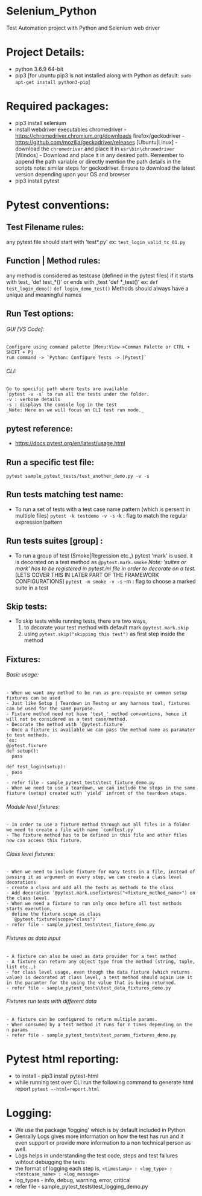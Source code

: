 # Selenium_Python
Test Automation project with Python and Selenium web driver

# Project Details:
- python 3.6.9 64-bit
- pip3 
  [for ubuntu pip3 is not installed along with Python as default: 
  `sudo apt-get install python3-pip`]

# Required packages:
- pip3 install selenium
- install webdriver executables
  chromedriver - https://chromedriver.chromium.org/downloads
  firefox/geckodriver - https://github.com/mozilla/geckodriver/releases
  [Ubuntu|Linux] - download the `chromedriver` and place it in `usr\bin\chromedriver`
  [Windos] - Download and place it in any desired path. Remember to append
  the path variable or directly mention the path details in the scripts
  note: similar steps for geckodriver. Ensure to download the latest version depending upon your      OS and browser
- pip3 install pytest

# Pytest conventions:
## Test Filename rules:
  any pytest file should start with 'test*.py'
  ex: `test_login_valid_tc_01.py`

## Function | Method rules:
  any method is considered as testcase (defined in the pytest files) if
  it starts with test_ 'def test_*()' or ends with _test 'def *_test()'
  ex: `def test_login_demo()` `def login_demo_test()`
  Methods should always have a unique and meaningful names

## Run Test options:
  ###### GUI [VS Code]:
    Configure using command palette [Menu:View->Comman Palette or CTRL + SHIFT + P]
    run command -> `Python: Configure Tests -> [Pytest]`
  ###### CLI:
    Go to specific path where tests are available
    `pytest -v -s` to run all the tests under the folder.
    -v : verbose details
    -s : displays the console log in the test
    _Note: Here on we will focus on CLI test run mode._

## pytest reference:
  - https://docs.pytest.org/en/latest/usage.html
  
## Run a specific test file:
  `pytest sample_pytest_tests/test_another_demo.py -v -s`

## Run tests matching test name:
  - To run a set of tests with a test case name pattern (which is persent in multiple files)
    `pytest -k testdemo -v -s`
    -k : flag to match the regular expression/pattern

## Run tests suites [group] :
  - To run a group of test (Smoke|Regression etc.,) pytest 'mark' is used.
    it is decorated on a test method as `@pytest.mark.smoke`
    _Note: 'suites or mark' has to be registered in pytest.ini file in order to decorate on a test._
    [LETS COVER THIS IN LATER PART OF THE FRAMEWORK CONFIGURATIONS]
    `pytest -m smoke -v -s`
    -m : flag to choose a marked suite in a test

## Skip tests:
  - To skip tests while running tests, there are two ways,
    1. to decorate your test method with default mark
      `@pytest.mark.skip`
    2. using `pytest.skip("skipping this test")` as first step inside the method

## Fixtures:
  ###### Basic usage:
    - When we want any method to be run as pre-requiste or common setup fixtures can be used
    - Just like Setup | Teardown in Testng or any harness tool, fixtures can be used for the same purpose.
    - Fixture method need not have 'test_' method conventions, hence it will not be considered as a test case/method.
    - Decorate the method with `@pytest.fixture`
    - Once a fixture is available we can pass the method name as paramater to test methods.
    `ex:
    @pytest.fixrure
    def setup():
      pass
    
    def test_login(setup):
      pass
    `
    - refer file - sample_pytest_tests\test_fixture_demo.py
    - When we need to use a teardown, we can include the steps in the same fixture (setup) created with `yield` infront of the teardown steps.

  ###### Module level fixtures:
    - In order to use a fixture method through out all files in a folder we need to create a file with name `conftest.py`
    - The fixture method has to be defined in this file and other files now can access this fixture.

  ###### Class level fixtures:
    - When we need to include fixture for many tests in a file, instead of passing it as argument on every step, we can create a class level decorations
    - create a class and add all the tests as methods to the class
    - Add decoration `@pytest.mark.usefixtures("<fixture_method_name>") on the class level.
    - When we need a fixture to run only once before all test methods starts execution,
      define the fixture scope as class
      `@pytest.fixture(scope="class")`
    - refer file - sample_pytest_tests\test_fixture_demo.py
  
  ###### Fixtures as data input
    - A fixture can also be used as data provider for a test method
    - A fixture can return any object type from the method (string, tuple, list etc.,)
    - for class level usage, even though the data fixture (which returns value) is decorated at class level, a test method should again use it in the paramter for the using the value that is being returned.
    - refer file - sample_pytest_tests\test_data_fixtures_demo.py

  ###### Fixtures run tests with different data
    - A fixture can be configured to return multiple params.
    - When consumed by a test method it runs for n times depending on the n params
    - refer file - sample_pytest_tests\test_params_fixtures_demo.py

# Pytest html reporting:
  - to install - pip3 install pytest-html
  - while running test over CLI run the following command to generate html report
    `pytest --html=report.html`
  
# Logging:
  - We use the package 'logging' which is by default included in Python
  - Genrally Logs gives more information on how the test has run and it even support or provide more information to a non technical person as well.
  - Logs helps in understanding the test code, steps and test failures wihtout debugging the tests
  - the format of logging each step is,
    `<timestamp> : <log_type> : <testcase_name> : <log_message>`
  - log_types - info, debug, warning, error, critical
  - refer file - sample_pytest_tests\test_logging_demo.py
